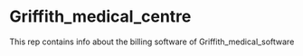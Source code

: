 # Griffith_medical_centre
This rep contains info about the billing software of Griffith_medical_software
